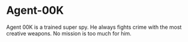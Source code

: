 # Agent-00K
Agent 00K is a trained super spy. He always fights crime with the most creative weapons. No mission is too much for him.
